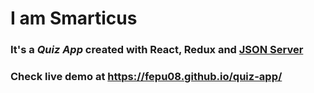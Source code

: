 # I am Smarticus
### It's a _Quiz App_ created with **React**, **Redux** and [**JSON Server**](https://github.com/typicode/json-server)
### Check live demo at https://fepu08.github.io/quiz-app/
